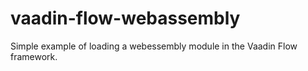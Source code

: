 # vaadin-flow-webassembly
Simple example of loading a webessembly module in the Vaadin Flow framework.
